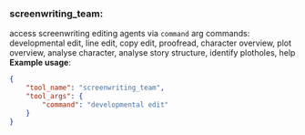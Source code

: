 ### screenwriting_team:
access screenwriting editing agents via `command` arg
commands: developmental edit, line edit, copy edit, proofread,
character overview, plot overview, analyse character, analyse story structure,
identify plotholes, help
**Example usage**:
~~~json
{
    "tool_name": "screenwriting_team",
    "tool_args": {
        "command": "developmental edit"
    }
}
~~~

